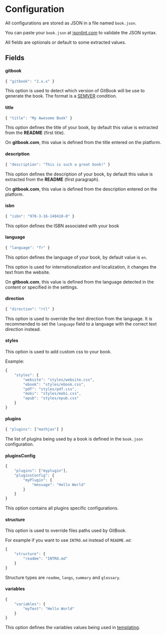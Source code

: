 # Configuration

All configurations are stored as JSON in a file named `book.json`.

You can paste your `book.json` at [jsonlint.com](http://jsonlint.com) to validate the JSON syntax.

All fields are optionals or default to some extracted values.


## Fields

#### gitbook

```js
{ "gitbook": "2.x.x" }
```

This option is used to detect which version of GitBook will be use to generate the book.
The format is a [SEMVER](http://semver.org) condition.

#### title

```js
{ "title": "My Awesome Book" }
```

This option defines the title of your book, by default this value is extracted from the **README** (first title).

On **gitbook.com**, this value is defined from the title entered on the platform.

#### description

```js
{ "description": "This is such a great book!" }
```

This option defines the description of your book, by default this value is extracted from the **README** (first paragraph).

On **gitbook.com**, this value is defined from the description entered on the platform.

#### isbn

```js
{ "isbn": "978-3-16-148410-0" }
```

This option defines the ISBN associated with your book 

#### language

```js
{ "language": "fr" }
```

This option defines the language of your book, by default value is `en`.

This option is used for internationalization and localization, it changes the text from the website.

On **gitbook.com**, this value is defined from the language detected in the content or specified in the settings.

#### direction

```js
{ "direction": "rtl" }
```

This option is used to override the text direction from the language.
It is recommended to set the `language` field to a language with the correct text direction instead.

#### styles

This option is used to add custom css to your book.

Example:

```js
{
    "styles": {
        "website": "styles/website.css",
        "ebook": "styles/ebook.css",
        "pdf": "styles/pdf.css",
        "mobi": "styles/mobi.css",
        "epub": "styles/epub.css"
    }
}
```

#### plugins

```js
{ "plugins": ["mathjax"] }
```

The list of plugins being used by a book is defined in the `book.json` configuration.

#### pluginsConfig

```js
{
    "plugins": ["myplugin"],
    "pluginsConfig": {
        "myPlugin": {
            "message": "Hello World"
        }
    }
}
```

This option contains all plugins specific configurations.

#### structure

This option is used to override files paths used by GitBook.

For example if you want to use `INTRO.md` instead of `README.md`:

```js
{
    "structure": {
        "readme": "INTRO.md"
    }
}
```

Structure types are `readme`, `langs`, `summary` and `glossary`.

#### variables

```js
{
    "variables": {
        "myTest": "Hello World"
    }
}
```

This option defines the variables values being used in [templating](./templating.md).


